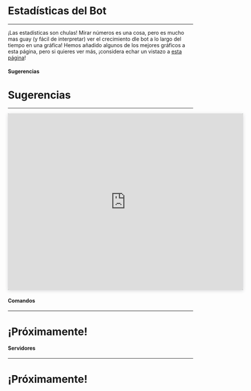 # Estadísticas del Bot
---
¡Las estadísticas son chulas! Mirar números es una cosa, pero es mucho mas guay (y fácil de interpretar) ver el crecimiento dle bot a lo largo del tiempo en una gráfica! Hemos añadido algunos de los mejores gráficos a esta página, pero si quieres ver más, ¡considera echar un vistazo a [esta página](https://charts.mongodb.com/charts-suggesterproduction-vredm/public/dashboards/79485b0d-217d-4d7d-9010-429befa016e9)!

<!-- tabs:start -->

#### **Sugerencias**

# Sugerencias
---
<iframe style="background: #21313C;border: none;border-radius: 2px;box-shadow: 0 2px 10px 0 rgba(70, 76, 79, .2);" width="640" height="480" src="https://charts.mongodb.com/charts-suggesterproduction-vredm/embed/charts?id=bb78f08b-1b7c-4da5-8cb0-db79007592a5&theme=dark"></iframe>

#### **Comandos**
---
# ¡Próximamente!

#### **Servidores**
---
# ¡Próximamente!

<!-- tabs:end -->
